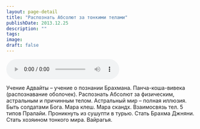 ```yaml
---
layout: page-detail
title: "Распознать Абсолют за тонкими телами"
publishDate: 2013.12.25
description: ""
tags:
image:
draft: false
---
```


<audio title="2013.12.25 - Распознать Абсолют за тонкими телами.mp3" src="/upload/iblock/e86/e86c119a6db48b9b7b003f6e0d24d92b.mp3" controls=""></audio>

 Учение Адвайты – учение о познании Брахмана. Панча-коша-вивека (распознавание оболочек). Распознать Абсолют за физическим, астральным и причинным телом. Астральный мир – полная иллюзия. Быть солдатами Бога. Мара клеш. Мара скандх. Взаимосвязь тел. 5 типов Пралайи. Проникнуть из сушупти в турью. Стать Брахма Джняни. Стать хозяином тонкого мира. Вайрагья. 

  
